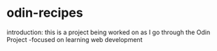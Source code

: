 # odin-recipes
introduction:
this is a project being worked on as I go through the Odin Project
-focused on learning web development
